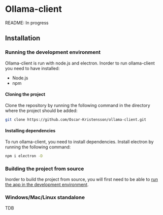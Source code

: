 # Ollama-client
README: In progress

## Installation
### Running the development environment
Ollama-client is run with node.js and electron. Inorder to run ollama-client you need to have installed:
- Node.js
- npm


#### Cloning the project
Clone the repository by running the following command in the directory where the project should be added:

``` bash
git clone https://github.com/Oscar-Kristensson/ollama-client.git
```

#### Installing dependencies
To run ollama-client, you need to install dependencies. Install electron by running the following command:
``` bash
npm i electron -D
```

### Building the project from source
Inorder to build the project from source, you will first need to be able to [run the app in the development environment](#running-the-development-environment).


### Windows/Mac/Linux standalone
TDB